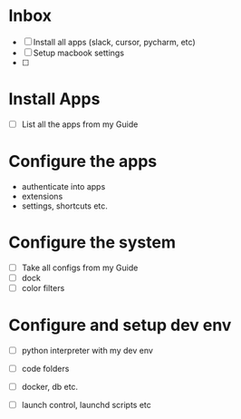# Inbox

- [ ] Install all apps (slack, cursor, pycharm, etc)
- [ ] Setup macbook settings
- [ ] 

# Install Apps

- [ ] List all the apps from my Guide

# Configure the apps
- authenticate into apps
- extensions
- settings, shortcuts etc.

# Configure the system
- [ ] Take all configs from my Guide
- [ ] dock
- [ ] color filters 

# Configure and setup dev env
- [ ] python interpreter with my dev env
- [ ] code folders
- [ ] docker, db etc.
- [ ] launch control, launchd scripts etc

